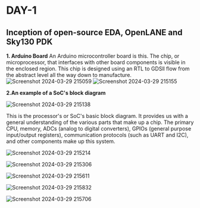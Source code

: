 # DAY-1
## Inception of open-source EDA, OpenLANE and Sky130 PDK  

**1. Arduino Board**
An Arduino microcontroller board is this. The chip, or microprocessor, that interfaces with other board components is visible in the enclosed region. This chip is designed using an RTL to GDSll flow from the abstract level all the way down to manufacture.
![Screenshot 2024-03-29 215059](https://github.com/Sushilbahadurpankaj/Sushil_VSD_SOC/assets/138396606/4ef12d8a-0d80-4c38-8221-b34fd9d9d3f4)
![Screenshot 2024-03-29 215155](https://github.com/Sushilbahadurpankaj/Sushil_VSD_SOC/assets/138396606/1c079d6e-814a-461a-832f-f427d2068f38)

**2.An example of a SoC's block diagram**



![Screenshot 2024-03-29 215138](https://github.com/Sushilbahadurpankaj/Sushil_VSD_SOC/assets/138396606/ae8f2335-2cf2-439a-a396-ba1361a0709a)


This is the processor's or SoC's basic block diagram. It provides us with a general understanding of the various parts that make up a chip. The primary CPU, memory, ADCs (analog to digital converters), GPIOs (general purpose input/output registers), communication protocols (such as UART and I2C), and other components make up this system.


![Screenshot 2024-03-29 215214](https://github.com/Sushilbahadurpankaj/Sushil_VSD_SOC/assets/138396606/284c9675-abae-4ac2-99a8-16546695810b)

![Screenshot 2024-03-29 215306](https://github.com/Sushilbahadurpankaj/Sushil_VSD_SOC/assets/138396606/fbd31b9c-5114-4048-b232-6df894c1d856)

![Screenshot 2024-03-29 215611](https://github.com/Sushilbahadurpankaj/Sushil_VSD_SOC/assets/138396606/ea76ec1c-a3cb-4be9-80a9-a5f735225ece)

![Screenshot 2024-03-29 215832](https://github.com/Sushilbahadurpankaj/Sushil_VSD_SOC/assets/138396606/b1de83ab-1d8f-4a6b-897b-93ffc3600124)

![Screenshot 2024-03-29 215706](https://github.com/Sushilbahadurpankaj/Sushil_VSD_SOC/assets/138396606/75637293-a306-44b2-9769-83309a612aeb)

